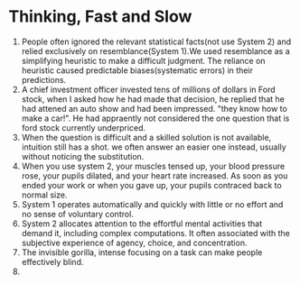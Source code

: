 # Thinking, Fast and Slow

1. People often ignored the relevant statistical facts(not use System 2) and relied exclusively on resemblance(System 1).We used resemblance as a simplifying heuristic to make a difficult judgment. The reliance on heuristic caused predictable biases(systematic errors) in their predictions. 
2. A chief investment officer invested tens of millions of dollars in Ford stock, when I asked how he had made that decision, he replied that he had attened an auto show and had been impressed. "they know how to make a car!". He had appraently not considered the one question that is ford stock currently underpriced. 
3. When the question is difficult and a skilled solution is not available, intuition still has a shot. we often answer an easier one instead, usually without noticing the substitution. 
4. When you use system 2, your muscles tensed up, your blood pressure rose, your pupils dilated, and your heart rate increased. As soon as you ended your work or when you gave up, your pupils contraced back to normal size. 
5. System 1 operates automatically and quickly with little or no effort and no sense of voluntary control.
6. System 2 allocates attention to the effortful mental activities that demand it, including complex computations. It often associated with the subjective experience of agency, choice, and concentration.
7. The invisible gorilla, intense focusing on a task can make people effectively blind. 
8. 
